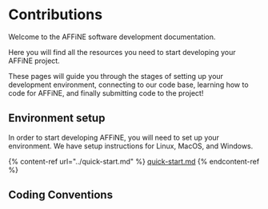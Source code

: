 # Contributions

Welcome to the AFFiNE software development documentation.

Here you will find all the resources you need to start developing your AFFiNE project.

These pages will guide you through the stages of setting up your development environment, connecting to our code base, learning how to code for AFFiNE, and finally submitting code to the project!

## Environment setup

In order to start developing AFFiNE, you will need to set up your environment. We have setup instructions for Linux, MacOS, and Windows.

{% content-ref url="../quick-start.md" %}
[quick-start.md](../quick-start.md)
{% endcontent-ref %}

## Coding Conventions
